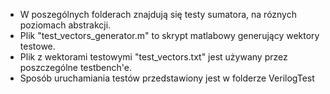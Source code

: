 * W poszególnych folderach znajdują się testy sumatora, na róznych poziomach abstrakcji.
* Plik "test_vectors_generator.m" to skrypt matlabowy generujący wektory testowe.
* Plik z wektorami testowymi "test_vectors.txt" jest używany przez poszczególne testbench'e.
* Sposób uruchamiania testów przedstawiony jest w folderze VerilogTest
